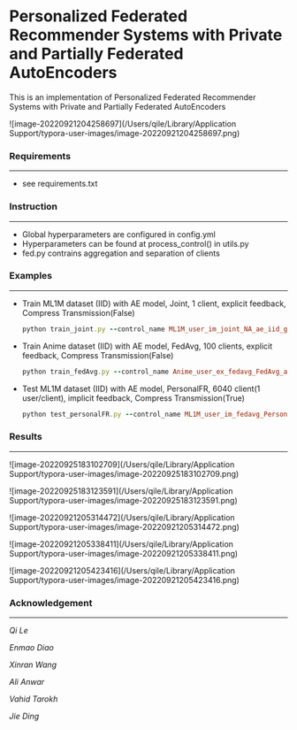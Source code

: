 

# Personalized Federated Recommender Systems with Private and Partially Federated AutoEncoders

This is an implementation of Personalized Federated Recommender Systems with Private and Partially Federated AutoEncoders

![image-20220921204258697](/Users/qile/Library/Application Support/typora-user-images/image-20220921204258697.png)



### Requirements

-------

- see requirements.txt



### Instruction

-----

- Global hyperparameters are configured in config.yml
- Hyperparameters can be found at process_control() in utils.py
- fed.py contrains aggregation and separation of clients



### Examples

-----

- Train ML1M dataset (IID) with AE model, Joint, 1 client, explicit feedback, Compress Transmission(False)

  ```ruby
  python train_joint.py --control_name ML1M_user_im_joint_NA_ae_iid_g_1_0_l
  ```

- Train Anime dataset (IID) with AE model, FedAvg, 100 clients, explicit feedback, Compress Transmission(False)

  ```ruby
  python train_fedAvg.py --control_name Anime_user_ex_fedavg_FedAvg_ae_iid_100_0_l
  ```

- Test ML1M dataset (IID) with AE model, PersonalFR, 6040 client(1 user/client), implicit feedback, Compress Transmission(True)

  ```ruby
  python test_personalFR.py --control_name ML1M_user_im_fedavg_PersonalFR_ae_iid_max_1_l
  ```





### Results

------

![image-20220925183102709](/Users/qile/Library/Application Support/typora-user-images/image-20220925183102709.png)

![image-20220925183123591](/Users/qile/Library/Application Support/typora-user-images/image-20220925183123591.png)

![image-20220921205314472](/Users/qile/Library/Application Support/typora-user-images/image-20220921205314472.png)



![image-20220921205338411](/Users/qile/Library/Application Support/typora-user-images/image-20220921205338411.png)



![image-20220921205423416](/Users/qile/Library/Application Support/typora-user-images/image-20220921205423416.png)



### Acknowledgement

-----

*Qi Le*

*Enmao Diao*

*Xinran Wang*

*Ali Anwar*

*Vahid Tarokh*

*Jie Ding*
